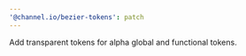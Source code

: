 ```yaml
---
'@channel.io/bezier-tokens': patch
---
```


Add transparent tokens for alpha global and functional tokens.
